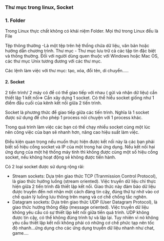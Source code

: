 ### Thư mục trong linux, Socket

### 1. Folder 

Trong Linux thực chất không có khái niệm Folder. Mọi thứ trong Linux đều là File

Tệp thông thường -Là một tệp trên hệ thống chứa dữ liệu, văn bản hoặc hướng dẫn chương trình.
Thư mục - Thư mục lưu trữ cả các tập tin đặc biệt và thông thường. Đối với người dùng quen thuộc với Windows hoặc Mac OS, các thư mục Unix tương đương với các thư mục.

Các lệnh làm việc với thư mục: tạo, xóa, đổi tên, di chuyển.....

#### 2. Socket 

2 tiến trình/ 2 máy có để có thể giao tiếp với nhau ( gửi và nhận dữ liệu) cần thiết lập 1 kết nối=> Cần xây dựng 1 socket. Có thể hiểu socket giống như 1 điểm đầu cuối của kênh kết nối giữa 2 tiến trình. 

Socket là phương thức để giao tiếp giữa các tiến trình. Nghĩa là 1 socket được sử dụng để cho phép 1 process nói chuyện với 1 process khác. 

Trong quá trình làm việc các bạn có thể chạy nhiều socket cùng một lúc nên công việc của bạn sẽ nhanh hơn, nâng cao hiệu suất làm việc.

Điều kiện quan trọng nếu muốn thực hiện được kết nối này là các bạn phải biết số hiệu cổng socket và IP của một trong hai ứng dụng. Nếu kết nối hai ứng dụng của một hệ thống máy tính thì không được cùng một số hiệu cổng socket, nếu không hoạt động sẽ không được tiến hành.

Có 2 loại socket được sử dụng rộng rãi:
- Stream sockets: Dựa trên giao thức TCP (Tranmission Control Protocol), là giao thức hướng luồng (stream oriented). Việc truyền dữ liệu chỉ thực hiện giữa 2 tiến trình đã thiết lập kết nối. Giao thức này đảm bảo dữ liệu được truyền đến nơi nhận một cách đáng tin cậy, đúng thứ tự nhờ vào cơ chế quản lý luồng lưu thông trên mạng và cơ chế chống tắc nghẽn.
- Datagram sockets: Dựa trên giao thức UDP (User Datagram Protocol), là giao thức hướng thông điệp (message oriented). Việc truyền dữ liệu không yêu cầu có sự thiết lập kết nối giữa tiến quá trình. UDP không được tin cậy, có thế không đúng trình tự và lặp lại. Tuy nhiên vì nó không yêu cầu thiết lập kết nối không phải có những cơ chế phức tạp nên tốc độ nhanh…ứng dụng cho các ứng dụng truyền dữ liệu nhanh như chat, game….

